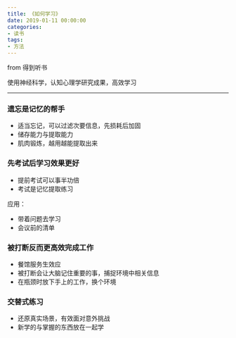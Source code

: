 ```yaml
---
title: 《如何学习》
date: 2019-01-11 00:00:00
categories: 
- 读书
tags:
- 方法
---
```


from 得到听书

使用神经科学，认知心理学研究成果，高效学习

---

### 遗忘是记忆的帮手
- 适当忘记，可以过滤次要信息，先损耗后加固
- 储存能力与提取能力
- 肌肉锻炼，越用越能提取出来

### 先考试后学习效果更好
- 提前考试可以事半功倍
- 考试是记忆提取练习

应用：
- 带着问题去学习
- 会议前的清单

### 被打断反而更高效完成工作
- 餐馆服务生效应
- 被打断会让大脑记住重要的事，捕捉环境中相关信息
- 在瓶颈时放下手上的工作，换个环境

### 交替式练习
- 还原真实场景，有效面对意外挑战
- 新学的与掌握的东西放在一起学